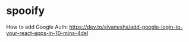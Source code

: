 # spooify
How to add Google Auth: https://dev.to/sivaneshs/add-google-login-to-your-react-apps-in-10-mins-4del
